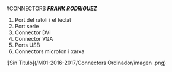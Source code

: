 #CONNECTORS
___FRANK RODRIGUEZ___  

>  
1. Port del ratoli i el teclat
2. Port serie
3. Connector DVI
4. Connector VGA
5. Ports USB
6. Connectors microfon i xarxa  

![Sin Titulo](/M01-2016-2017/Connectors Ordinador/imagen .png)


